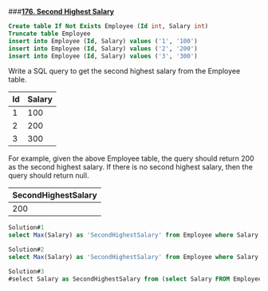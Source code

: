 ###**[176. Second Highest Salary](https://leetcode.com/problems/second-highest-salary/)**

```sql
Create table If Not Exists Employee (Id int, Salary int)
Truncate table Employee
insert into Employee (Id, Salary) values ('1', '100')
insert into Employee (Id, Salary) values ('2', '200')
insert into Employee (Id, Salary) values ('3', '300')
```
Write a SQL query to get the second highest salary from the Employee table.

| Id | Salary |
|----|--------|
| 1  | 100    |
| 2  | 200    |
| 3  | 300    |

For example, given the above Employee table, the query should return 200 as the second highest salary. If there is no second highest salary, then the query should return null.

| SecondHighestSalary |
|---------------------|
| 200                 |

```sql
Solution#1
select Max(Salary) as 'SecondHighestSalary' from Employee where Salary not in (select Max(Salary) from Employee);

Solution#2
select Max(Salary) as 'SecondHighestSalary' from Employee where Salary < (select Max(Salary) from Employee);

Solution#3
#select Salary as SecondHighestSalary from (select Salary FROM Employee ORDER BY salary DESC LIMIT 2) as emp ORDER BY salary asc limit 1; 
```
